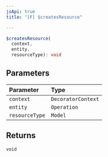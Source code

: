 ```yaml
---
jsApi: true
title: "[F] $createsResource"

---
```

```ts
$createsResource(
  context,
  entity,
  resourceType): void
```

## Parameters

| Parameter | Type |
| :------ | :------ |
| `context` | `DecoratorContext` |
| `entity` | `Operation` |
| `resourceType` | `Model` |

## Returns

`void`
